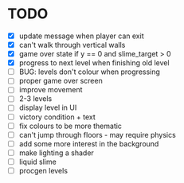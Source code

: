 # TODO

- [x] update message when player can exit
- [x] can't walk through vertical walls
- [x] game over state if y == 0 and slime_target > 0
- [x] progress to next level when finishing old level
- [ ] BUG: levels don't colour when progressing
- [ ] proper game over screen
- [ ] improve movement
- [ ] 2-3 levels
- [ ] display level in UI
- [ ] victory condition + text
- [ ] fix colours to be more thematic
- [ ] can't jump through floors - may require physics
- [ ] add some more interest in the background
- [ ] make lighting a shader
- [ ] liquid slime
- [ ] procgen levels
